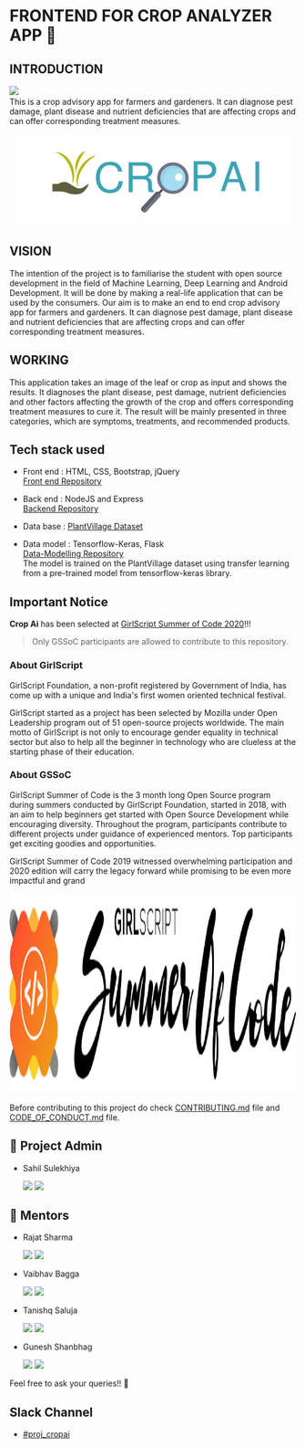 # FRONTEND FOR CROP ANALYZER APP :fallen_leaf:

## INTRODUCTION

[<img src="https://img.shields.io/badge/GSSOC-20-orange?style=for-the-badge">](https://www.gssoc.tech/)<br />
This is a crop advisory app for farmers and gardeners. It can diagnose pest damage, plant disease and nutrient deficiencies that are affecting crops and can offer corresponding treatment measures.

<p align="center">
  <img width="488" height="161" src="../designs/logo-designs/cropAi-logo-croped.png">
</p>

## VISION

The intention of the project is to familiarise the student with open source development in the field of Machine Learning, Deep Learning and Android Development. It will be done by making a real-life application that can be used by the consumers. Our aim is to make an end to end crop advisory app for farmers and gardeners. It can diagnose pest damage, plant disease and nutrient deficiencies that are affecting crops and can offer corresponding treatment measures.

## WORKING

This application takes an image of the leaf or crop as input and shows the results. It diagnoses the plant disease, pest damage, nutrient deficiencies and other factors affecting the growth of the crop and offers corresponding treatment measures to cure it. The result will be mainly presented in three categories, which are symptoms, treatments, and recommended products.

## Tech stack used

- Front end : HTML, CSS, Bootstrap, jQuery\
  [Front end Repository](https://github.com/CropAi/Frontend)
  <br />

- Back end : NodeJS and Express\
  [Backend Repository](https://github.com/CropAi/Backend.git)
  <br />

- Data base : [PlantVillage Dataset](https://www.kaggle.com/emmarex/plantdisease)
  <br />

- Data model : Tensorflow-Keras, Flask\
  [Data-Modelling Repository](https://github.com/CropAi/Data-Modeling.git)
  <br/>
  The model is trained on the PlantVillage dataset using transfer learning from a pre-trained model from tensorflow-keras library.

## Important Notice

**Crop Ai** has been selected at [GirlScript Summer of Code 2020](https://www.gssoc.tech/)!!!

> Only GSSoC participants are allowed to contribute to this repository.

### About GirlScript
GirlScript Foundation, a non-profit registered by Government of India, has come up with a unique and India's first women oriented technical festival.

GirlScript started as a project has been selected by Mozilla under Open Leadership program out of 51 open-source projects worldwide. The main motto of GirlScript is not only to encourage gender equality in technical sector but also to help all the beginner in technology who are clueless at the starting phase of their education.

### About GSSoC
GirlScript Summer of Code is the 3 month long Open Source program during summers conducted by GirlScript Foundation, started in 2018, with an aim to help beginners get started with Open Source Development while encouraging diversity. Throughout the program, participants contribute to different projects under guidance of experienced mentors. Top participants get exciting goodies and opportunities.

GirlScript Summer of Code 2019 witnessed overwhelming participation and 2020 edition will carry the legacy forward while promising to be even more impactful and grand
<p align="center">
<img width="750" height="350" src="../designs/logo-designs/gssoc-logo-with-text.png">
</p>

Before contributing to this project do check [CONTRIBUTING.md](./CONTRIBUTING.md) file and [CODE_OF_CONDUCT.md](./CODE_OF_CONDUCT.md) file.

## 👨 Project Admin

- Sahil Sulekhiya <p>[<img src="https://img.icons8.com/windows/32/000000/github-2.png" display = "inline-block">](https://github.com/Sulekhiya) [<img src="https://img.icons8.com/ios-glyphs/30/000000/linkedin-2.png"/>](https://www.linkedin.com/in/sulekhiya/)</p>

## 👬  Mentors

- Rajat Sharma  <p>[<img src="https://img.icons8.com/windows/32/000000/github-2.png" display = "inline-block">](https://github.com/rajats98) [<img src="https://img.icons8.com/ios-glyphs/30/000000/linkedin-2.png"/>](https://www.linkedin.com/in/rajatsharmadtu/)</p>
- Vaibhav Bagga    <p>[<img src="https://img.icons8.com/windows/32/000000/github-2.png" display = "inline-block">](https://github.com/vaibagga) [<img src="https://img.icons8.com/ios-glyphs/30/000000/linkedin-2.png"/>](https://www.linkedin.com/in/vaibhav-bagga-471106149/)</p> 
- Tanishq Saluja   <p>[<img src="https://img.icons8.com/windows/32/000000/github-2.png" display = "inline-block">](https://github.com/tanishq9) [<img src="https://img.icons8.com/ios-glyphs/30/000000/linkedin-2.png"/>](https://www.linkedin.com/in/tanishqsaluja/)</p>
- Gunesh Shanbhag    <p>[<img src="https://img.icons8.com/windows/32/000000/github-2.png" display = "inline-block">](https://github.com/gshanbhag525) [<img src="https://img.icons8.com/ios-glyphs/30/000000/linkedin-2.png"/>](https://www.linkedin.com/in/gunesh-shanbhag525/)</p>

Feel free to ask your queries!! 🙌


## Slack Channel

- [#proj_cropai](https://gssoc20.slack.com/messages/proj_cropai)
